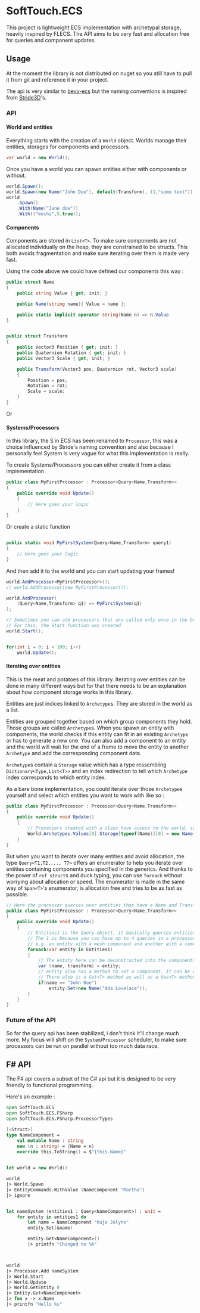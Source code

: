 # SoftTouch.ECS

This project is lightweight ECS implementation with archetypal storage, heavily inspired by FLECS.
The API aims to be very fast and allocation free for queries and component updates.

## Usage

At the moment the library is not distributed on nuget so you still have to pull it from git and reference it in your project.

The api is very similar to [bevy-ecs](https://bevyengine.org) but the naming conventions is inspired from [Stride3D](https://stride3d.net)'s.


### API

#### World and entities

Everything starts with the creation of a `World` object. Worlds manage their entities, storages for components and processors. 

```csharp
var world = new World();
```

Once you have a world you can spawn entities either with components or without.

```csharp
world.Spawn();
world.Spawn(new Name("John Doe"), default(Transform), (1,"some text"));
world
    .Spawn()
    .With(Name("Jane doe"))
    .With(("mochi",5,true));
```

#### Components

Components are stored in `List<T>`. To make sure components are not allocated individually on the heap, they are constrained to be structs.
This both avoids fragmentation and make sure iterating over them is made very fast. 

Using the code above we could have defined our components this way :

```csharp
public struct Name
{
    public string Value { get; init; }

    public Name(string name){ Value = name };

    public static implicit operator string(Name n) => n.Value
}


public struct Transform
{
    public Vector3 Position { get; init; }
    public Quaternion Rotation { get; init; }
    public Vector3 Scale { get; init; }

    public Transform(Vector3 pos, Quaternion rot, Vector3 scale)
    {
        Position = pos;
        Rotation = rot;
        Scale = scale;
    }
}
```

Or 

#### Systems/Processors

In this library, the S in ECS has been renamed to `Processor`, this was a choice influenced by Stride's naming convention and also because I personally feel System is very vague for what this implementation is really.

To create Systems/Processors you can either create it from a class implementation

```csharp
public class MyFirstProcessor : Processor<Query<Name,Transform>>
{
    public override void Update()
    {
        // Here goes your logic
    }
}
```

Or create a static function

```csharp

public static void MyFirstSystem(Query<Name,Transform> query1)
{
    // Here goes your logic
}

```

And then add it to the world and you can start updating your frames!

```csharp
world.AddProcessor<MyFirstProcessor>();
// world.AddProcessor(new MyFirstProcessor());

world.AddProcessor(
    (Query<Name,Transform> q1) => MyFirstSystem(q1)
);

// Sometimes you can add processors that are called only once in the beginning before anything
// For this, the Start function was created
world.Start();


for(int i = 0; i < 100; i++)
    world.Update();
```


#### Iterating over entities

This is the meat and potatoes of this library. Iterating over entities can be done in many different ways but for that there needs to be an explanation about how component storage works in this library.

Entities are just indices linked to `Archetype`s. They are stored in the world as a list.

Entities are grouped together based on which group components they hold. Those groups are called `Archetype`s. 
When you spawn an entity with components, the world checks if this entity can fit in an existing `Archetype` or has to generate a new one.
You can also add a component to an entity and the world will wait for the end of a frame to move the entity to another `Archetype` and add the corresponding component data.

`Archetype`s contain a `Storage` value which has a type ressembling `Dictionary<Type,List<T>>` and an index redirection to tell which `Archetype` index corresponds to which entity index.

As a bare bone implementation, you could iterate over those `Archetype`s yourself and select which entities you want to work with like so :

```csharp
public class MyFirstProcessor : Processor<Query<Name,Transform>>
{
    public override void Update()
    {
        // Processors created with a class have access to the world, so you can access pretty much any storage from there
        World.Archetypes.Values[0].Storage[typeof(Name)][0] = new Name("Ada Lovelace");
    }
}
```

But when you want to iterate over many entities and avoid allocation, the type `Query<T1,T2,..., T7>` offers an enumerator to help you iterate over entities containing components you specified in the generics.
And thanks to the power of `ref struct`s and duck typing, you can use `foreach` without worrying about allocation or speed. The enumerator is made in the same way of `Span<T>`'s enumerator, is allocation free and tries to be as fast as possible.

```csharp
// Here the processor queries over entities that have a Name and Transform components
public class MyFirstProcessor : Processor<Query<Name,Transform>>
{
    public override void Update()
    {
        // Entities1 is the Query object, it basically queries entities
        // The 1 is because you can have up to 4 queries in a processor if you want to iterate over two different list of entities
        // e.g. an entity with a mesh component and another with a camera component
        foreach(var entity in Entities1)
        {
            // The entity here can be deconstructed into the components queried
            var (name, transform) = entity;
            // entity also has a method to set a component. It can be one you queried, or another that you know exists but haven't queried
            // There also is a Get<T> method as well as a Has<T> method to help you make safe code
            if(name == "John Doe")
                entity.Set(new Name("Ada Lovelace"));
        }
    }
}
```


### Future of the API

So far the query api has been stabilized, i don't think it'll change much more. 
My focus will shift on the `System`/`Processor` scheduler, to make sure processors can be run on parallel without too much data race.


## F# API

The F# api covers a subset of the C# api but it is designed to be very friendly to functional programming.

Here's an example :

```fsharp
open SoftTouch.ECS
open SoftTouch.ECS.FSharp
open SoftTouch.ECS.FSharp.ProcessorTypes

[<Struct>]
type NameComponent = 
    val mutable Name : string
    new (n : string) = {Name = n}
    override this.ToString() = $"{this.Name}"
    

let world = new World()

world 
|> World.Spawn
|> EntityCommands.WithValue (NameComponent "Martha")
|> ignore


let nameSystem (entities1 : Query<NameComponent>) : unit =
    for entity in entities1 do
        let name = NameComponent "Kujo Jolyne"
        entity.Set(&name)

        entity.Get<NameComponent>()
        |> printfn "Changed to %A"



world
|> Processor.Add nameSystem
|> World.Start
|> World.Update
|> World.GetEntity 0 
|> Entity.Get<NameComponent>
|> fun x -> x.Name
|> printfn "Hello %s"

```